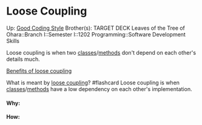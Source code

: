 # Loose Coupling

Up: [Good Coding Style](good_coding_style)
Brother(s):
TARGET DECK
Leaves of the Tree of Ohara::Branch I::Semester I::1202 Programming::Software Development Skills

Loose coupling is when two [classes](classes)/[methods](methods) don't depend on each other's details much.

[Benefits of loose coupling](benefits_of_loose_coupling)

What is meant by [loose coupling](loose_coupling)? #flashcard 
Loose coupling is when [classes](classes)/[methods](methods) have a low dependency on each other's implementation.
<!--ID: 1714246696192-->







































#### Why:
#### How:









